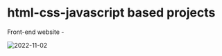# html-css-javascript based projects
 
Front-end website - 

![2022-11-02](https://user-images.githubusercontent.com/106810794/199475869-97e9a737-8eb2-4334-a607-790a5c1ceedb.png)
